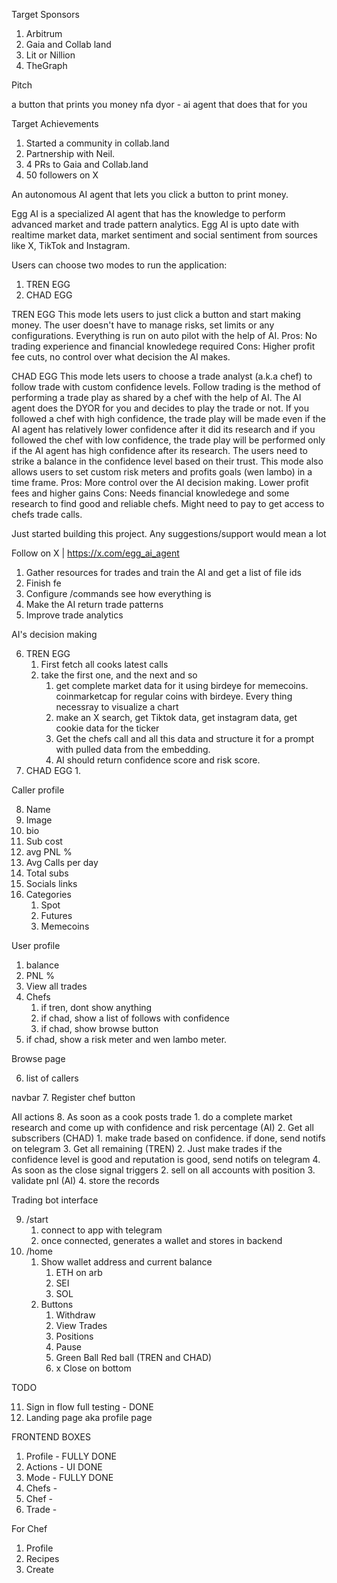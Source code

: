 Target Sponsors

1. Arbitrum
2. Gaia and Collab land
3. Lit or Nillion 
4. TheGraph


Pitch

a button that prints you money
nfa dyor - ai agent that does that for you

Target Achievements

1. Started a community in collab.land
2. Partnership with Neil. 
3. 4 PRs to Gaia and Collab.land
4. 50 followers on X

An autonomous AI agent that lets you click a button to print money.  

Egg AI is a specialized AI agent that has the knowledge to perform advanced market and trade pattern analytics. Egg AI is upto date with realtime market data, market sentiment and social sentiment from sources like X, TikTok and Instagram. 

Users can choose two modes to run the application:
1. TREN EGG
2. CHAD EGG

TREN EGG
This mode lets users to just click a button and start making money. The user doesn't have to manage risks, set limits or any configurations. Everything is run on auto pilot with the help of AI.
Pros:
No trading experience and financial knowledege required
Cons:
Higher profit fee cuts, no control over what decision the AI makes.

CHAD EGG
This mode lets users to choose a trade analyst (a.k.a chef) to follow trade with custom confidence levels. Follow trading is the method of performing a trade play as shared by a chef with the help of AI. The AI agent does the DYOR for you and decides to play the trade or not.  If you followed a chef with high confidence, the trade play will be made even if the AI agent has relatively lower confidence after it did its research and if you followed the chef with low confidence, the trade play will be performed only if the AI agent has high confidence after its research. The users need to strike a balance in the confidence level based on their trust. This mode also allows users to set custom risk meters and profits goals (wen lambo) in a time frame. 
Pros:
More control over the AI decision making. Lower profit fees and higher gains
Cons: 
Needs financial knowledege and some research to find good and reliable chefs. Might need to pay to get access to chefs trade calls. 

Just started building this project. Any suggestions/support would mean a lot

Follow on X | https://x.com/egg_ai_agent



1. Gather resources for trades and train the AI and get a list of file ids
2. Finish fe
3. Configure /commands see how everything is
4. Make the AI return trade patterns
5. Improve trade analytics


AI's decision making

6. TREN EGG
	1. First fetch all cooks latest calls
	2. take the first one, and the next and so 
		1. get complete market data for it using birdeye for memecoins. coinmarketcap for regular coins with birdeye. Every thing necessray to visualize a chart 
		2. make an X search, get Tiktok data, get instagram data, get cookie data for the ticker 
		3. Get the chefs call and all this data and structure it for a prompt with pulled data from the embedding.
		4. AI should return confidence score and risk score. 
7. CHAD EGG
	1. 


Caller profile

8. Name 
9. Image
10. bio
11. Sub cost
12. avg PNL %
13. Avg Calls per day
14. Total subs
15. Socials links
16. Categories
	1. Spot
	2. Futures
	3. Memecoins


User profile


1. balance
2. PNL %
3. View all trades
4. Chefs
	1. if tren, dont show anything
	2. if chad, show a list of follows with confidence
	3. if chad, show browse button
5. if chad, show a risk meter and wen lambo meter.

Browse page

6. list of callers

navbar 
7. Register chef button

AIl actions
8. As soon as a cook posts trade 
	1. do a complete market research and come up with confidence and risk percentage (AI)
	2. Get all subscribers (CHAD)
		1. make trade based on confidence. if done, send notifs on telegram
	3. Get all remaining (TREN)
		2. Just make trades if the confidence level is good and reputation is good, send notifs on telegram
	4. As soon as the close signal triggers
		2. sell on all accounts with position
		3. validate pnl (AI)
		4. store the records

Trading bot interface

9. /start
	1. connect to app with telegram
	2. once connected, generates a wallet and stores in backend
10. /home
	1. Show wallet address and current balance
		1. ETH on arb
		2. SEI
		3. SOL
	2. Buttons
		1. Withdraw
		2. View Trades
		3. Positions
		4. Pause
		5. Green Ball Red ball (TREN and CHAD) 
		6. x Close on bottom


TODO

11. Sign in flow full testing - DONE
12. Landing page aka profile page



FRONTEND BOXES

1. Profile - FULLY DONE
2. Actions - UI DONE
3. Mode - FULLY DONE
4. Chefs - 
5. Chef - 
6. Trade - 

For Chef
1. Profile
2. Recipes
3. Create